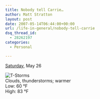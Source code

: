 ```yaml
---
title: Nobody tell Carrie…
author: Matt Stratton
layout: post
date: 2007-05-14T06:44:00+00:00
url: /life-in-general/nobody-tell-carrie
dsq_thread_id:
  - 28262197
categories:
  - Personal

---
```

<div class="content_box_435">
  <div class="forecastHeaderLeft">
    <a href="http://wwwa.accuweather.com/adcbin/public/premium_benefits.asp?partner=forecastfox&traveler=0&zipcode=60601&metric=0" target="_blank" class="detailLink">Saturday</a>, May&nbsp;26
  </div></p>
</div>

<div class="fcstIconArea">
  <img src="http://vortex.accuweather.com/adc2004/common/images/wxicons/52x40/15.gif" alt="T-Storms" class="fcstIcon" title="T-Storms" />
</div>

<div class="fcstSmTextBox">
  Clouds, thunderstorms; warmer
</div>

<div class="fcstRealFeel">
  Low: 60 °F
</div>

<div class="fcstTemp">
  High: 83 °F
</div>